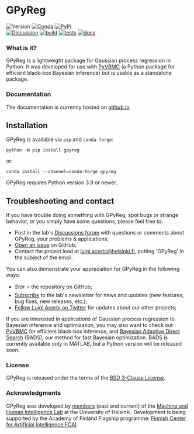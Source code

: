 # GPyReg
![Version](https://img.shields.io/badge/dynamic/json?label=python&query=info.requires_python&url=https%3A%2F%2Fpypi.org%2Fpypi%2Fpyvbmc%2Fjson)
[![Conda](https://img.shields.io/conda/v/conda-forge/gpyreg)](https://anaconda.org/conda-forge/gpyreg)
[![PyPI](https://img.shields.io/pypi/v/gpyreg)](https://pypi.org/project/gpyreg/)
<br />
[![Discussion](https://img.shields.io/badge/-discussion-blue?logo=github)](https://github.com/orgs/acerbilab/discussions)
[![build](https://github.com/acerbilab/gpyreg/actions/workflows/build.yml/badge.svg)](https://github.com/acerbilab/gpyreg/actions/workflows/build.yml)
[![tests](https://github.com/acerbilab/gpyreg/actions/workflows/tests.yml/badge.svg)](https://github.com/acerbilab/gpyreg/actions/workflows/tests.yml)
[![docs](https://github.com/acerbilab/gpyreg/actions/workflows/docs.yml/badge.svg)](https://github.com/acerbilab/gpyreg/actions/workflows/docs.yml)
### What is it?
GPyReg is a lightweight package for Gaussian process regression in Python. It was developed for use with [PyVBMC](https://github.com/acerbilab/pyvbmc) (a Python package for efficient black-box Bayesian inference) but is usable as a standalone package.

### Documentation
The documentation is currently hosted on [github.io](https://acerbilab.github.io/gpyreg/).

## Installation
GPyReg is available via `pip` and `conda-forge`:
```console
python -m pip install gpyreg
```
or:
```console
conda install --channel=conda-forge gpyreg
```
GPyReg requires Python version 3.9 or newer.

## Troubleshooting and contact

If you have trouble doing something with GPyReg, spot bugs or strange behavior, or you simply have some questions, please feel free to:
- Post in the lab's [Discussions forum](https://github.com/orgs/acerbilab/discussions) with questions or comments about GPyReg, your problems & applications;
- [Open an issue](https://github.com/acerbilab/gpyreg/issues/new) on GitHub;
- Contact the project lead at <luigi.acerbi@helsinki.fi>, putting 'GPyReg' in the subject of the email.

You can also demonstrate your appreciation for GPyReg in the following ways:

- *Star :star:* the repository on GitHub;
- [Subscribe](http://eepurl.com/idcvc9) to the lab's newsletter for news and updates (new features, bug fixes, new releases, etc.);
- [Follow Luigi Acerbi on Twitter](https://twitter.com/AcerbiLuigi) for updates about our other projects;

If you are interested in applications of Gaussian process regression to Bayesian inference and optimization, you may also want to check out [PyVBMC](https://github.com/acerbilab/pyvbmc) for efficient black-box inference, and [Bayesian Adaptive Direct Search](https://github.com/acerbilab/bads) (BADS), our method for fast Bayesian optimization. BADS is currently available only in MATLAB, but a Python version will be released soon.

### License

GPyReg is released under the terms of the [BSD 3-Clause License](LICENSE).

### Acknowledgments

GPyReg was developed by [members](https://www.helsinki.fi/en/researchgroups/machine-and-human-intelligence/people) (past and current) of the [Machine and Human Intelligence Lab](https://www.helsinki.fi/en/researchgroups/machine-and-human-intelligence/) at the University of Helsinki. Development is being supported by the Academy of Finland Flagship programme: [Finnish Center for Artificial Intelligence FCAI](https://fcai.fi/).
